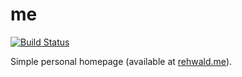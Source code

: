 # me

[![Build Status](https://travis-ci.org/srehwald/me.svg?branch=master)](https://travis-ci.org/srehwald/me)

Simple personal homepage (available at [rehwald.me](https://rehwald.me)).
